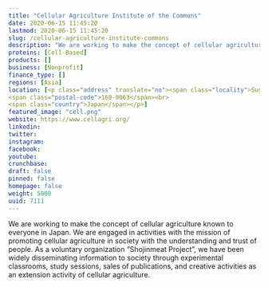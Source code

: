 ```yaml
---
title: "Cellular Agriculture Institute of the Commons"
date: 2020-06-15 11:45:20
lastmod: 2020-06-15 11:45:20
slug: /cellular-agriculture-institute-commons
description: "We are working to make the concept of cellular agriculture known to everyone in Japan. We are engaged in activities with the mission of promoting cellular agriculture in society with the understanding and trust of people. As a voluntary organization “Shojinmeat Project”, we have been widely disseminating information to society through experimental classrooms, study sessions, sales of publications, and creative activities as an extension activity of cellular agriculture."
proteins: [Cell-Based]
products: []
business: [Nonprofit]
finance_type: []
regions: [Asia]
location: [<p class="address" translate="no"><span class="locality">Suginami City</span>,<br>
<span class="postal-code">168-0063</span><br>
<span class="country">Japan</span></p>]
featured_image: "cell.png"
website: https://www.cellagri.org/
linkedin: 
twitter: 
instagram: 
facebook: 
youtube: 
crunchbase: 
draft: false
pinned: false
homepage: false
weight: 5000
uuid: 7111
---
```

We are working to make the concept of cellular agriculture known to everyone in Japan. We are engaged in activities with the mission of promoting cellular agriculture in society with the understanding and trust of people. As a voluntary organization “Shojinmeat Project”, we have been widely disseminating information to society through experimental classrooms, study sessions, sales of publications, and creative activities as an extension activity of cellular agriculture.
